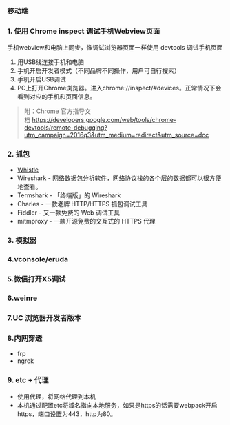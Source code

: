 ### 移动端
### 1. 使用 Chrome inspect 调试手机Webview页面
手机webview和电脑上同步，像调试浏览器页面一样使用 devtools 调试手机页面
1. 用USB线连接手机和电脑
2. 手机开启开发者模式（不同品牌不同操作，用户可自行搜索）
3. 手机开启USB调试
4. PC上打开Chrome浏览器。进入chrome://inspect/#devices。正常情况下会看到对应的手机和页面信息。

> 附：Chrome 官方指导文档 https://developers.google.com/web/tools/chrome-devtools/remote-debugging?utm_campaign=2016q3&utm_medium=redirect&utm_source=dcc 

### 2. 抓包
- [Whistle](https://zhuanlan.zhihu.com/p/79037633)
- Wireshark - 网络数据包分析软件，网络协议栈的各个层的数据都可以很方便地查看。
- Termshark - 「终端版」的 Wireshark
- Charles - 一款老牌 HTTP/HTTPS 抓包调试工具
- Fiddler - 又一款免费的 Web 调试工具
- mitmproxy - 一款开源免费的交互式的 HTTPS 代理
### 3. 模拟器

### 4.vconsole/eruda

### 5.微信打开X5调试

### 6.weinre

### 7.UC 浏览器开发者版本

### 8.内网穿透
- frp
- ngrok


### 9. etc + 代理
- 使用代理，将网络代理到本机
- 本机通过配置etc将域名指向本地服务，如果是https的话需要webpack开启https，端口设置为443，http为80。